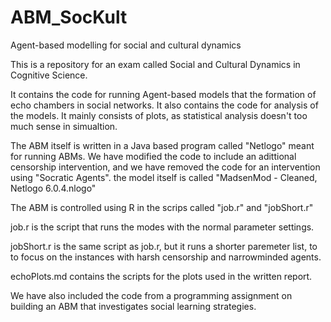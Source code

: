 # ABM_SocKult
Agent-based modelling for social and cultural dynamics

This is a repository for an exam called Social and Cultural Dynamics in Cognitive Science.

It contains the code for running Agent-based models that the formation of echo chambers in social networks.
It also contains the code for analysis of the models. It mainly consists of plots, as statistical analysis doesn't 
too much sense in simualtion. 

The ABM itself is written in a Java based program called "Netlogo" meant for running ABMs. We have modified the code to
include an adittional censorship intervention, and we have removed the code for an intervention using "Socratic Agents".
the model itself is called "MadsenMod - Cleaned, Netlogo 6.0.4.nlogo"

The ABM is controlled using R in the scrips called "job.r" and "jobShort.r"

job.r is the script that runs the modes with the normal parameter settings. 

jobShort.r is the same script as job.r, but it runs a shorter paremeter list, to to focus on the instances with harsh censorship and narrowminded agents.

echoPlots.md contains the scripts for the plots used in the written report.

We have also included the code from a programming assignment on building an ABM that investigates social learning strategies. 


